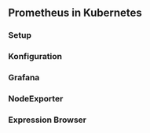 ## Prometheus in Kubernetes

### Setup


### Konfiguration


### Grafana


### NodeExporter


### Expression Browser
